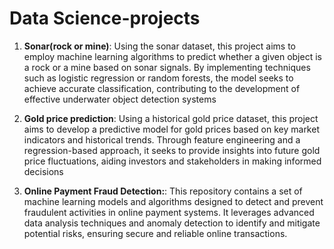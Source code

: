 # Data Science-projects

1) **Sonar(rock or mine)**: Using the sonar dataset, this project aims to employ machine learning algorithms to predict whether a given object is a rock or a mine based on sonar signals. By implementing techniques such as logistic regression or random forests, the model seeks to achieve accurate classification, contributing to the development of effective underwater object detection systems
   
2) **Gold price prediction**: Using a historical gold price dataset, this project aims to develop a predictive model for gold prices based on key market indicators and historical trends. Through feature engineering and a regression-based approach, it seeks to provide insights into future gold price fluctuations, aiding investors and stakeholders in making informed decisions

3) **Online Payment Fraud Detection:**: This repository contains a set of machine learning models and algorithms designed to detect and prevent fraudulent activities in online payment systems. It leverages advanced data analysis techniques and anomaly detection to identify and mitigate potential risks, ensuring secure and reliable online transactions.
